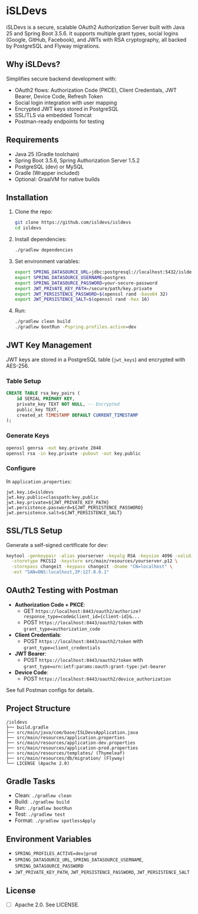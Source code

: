 # iSLDevs

iSLDevs is a secure, scalable OAuth2 Authorization Server built with Java 25 and Spring Boot 3.5.6. It supports multiple grant types, social logins (Google, GitHub, Facebook), and JWTs with RSA cryptography, all backed by PostgreSQL and Flyway migrations.

## Why iSLDevs?

Simplifies secure backend development with:

- OAuth2 flows: Authorization Code (PKCE), Client Credentials, JWT Bearer, Device Code, Refresh Token
- Social login integration with user mapping
- Encrypted JWT keys stored in PostgreSQL
- SSL/TLS via embedded Tomcat
- Postman-ready endpoints for testing

## Requirements

- Java 25 (Gradle toolchain)
- Spring Boot 3.5.6, Spring Authorization Server 1.5.2
- PostgreSQL (dev) or MySQL
- Gradle (Wrapper included)
- Optional: GraalVM for native builds

## Installation

1. Clone the repo:

   ```bash
   git clone https://github.com/isldevs/isldevs
   cd isldevs
   ```

2. Install dependencies:

   ```bash
   ./gradlew dependencies
   ```

3. Set environment variables:

   ```bash
   export SPRING_DATASOURCE_URL=jdbc:postgresql://localhost:5432/isldevs_db
   export SPRING_DATASOURCE_USERNAME=postgres
   export SPRING_DATASOURCE_PASSWORD=your-secure-password
   export JWT_PRIVATE_KEY_PATH=/secure/path/key.private
   export JWT_PERSISTENCE_PASSWORD=$(openssl rand -base64 32)
   export JWT_PERSISTENCE_SALT=$(openssl rand -hex 16)
   ```

4. Run:

   ```bash
   ./gradlew clean build
   ./gradlew bootRun -Pspring.profiles.active=dev
   ```

## JWT Key Management

JWT keys are stored in a PostgreSQL table (`jwt_keys`) and encrypted with AES-256.

### Table Setup

```sql
CREATE TABLE rsa_key_pairs (
    id SERIAL PRIMARY KEY,
    private_key TEXT NOT NULL, -- Encrypted
    public_key TEXT,
    created_at TIMESTAMP DEFAULT CURRENT_TIMESTAMP
);
```

### Generate Keys

```bash
openssl genrsa -out key.private 2048
openssl rsa -in key.private -pubout -out key.public
```

### Configure

In `application.properties`:

```properties
jwt.key.id=isldevs
jwt.key.public=classpath:key.public
jwt.key.private=${JWT_PRIVATE_KEY_PATH}
jwt.persistence.password=${JWT_PERSISTENCE_PASSWORD}
jwt.persistence.salt=${JWT_PERSISTENCE_SALT}
```

## SSL/TLS Setup

Generate a self-signed certificate for dev:

```bash
keytool -genkeypair -alias yourserver -keyalg RSA -keysize 4096 -validity 365 \
  -storetype PKCS12 -keystore src/main/resources/yourserver.p12 \
  -storepass changeit -keypass changeit -dname "CN=localhost" \
  -ext "SAN=DNS:localhost,IP:127.0.0.1"
```

## OAuth2 Testing with Postman

- **Authorization Code + PKCE**:
    - GET `https://localhost:8443/oauth2/authorize?response_type=code&client_id={client-id}&...`
    - POST `https://localhost:8443/oauth2/token` with `grant_type=authorization_code`
- **Client Credentials**:
    - POST `https://localhost:8443/oauth2/token` with `grant_type=client_credentials`
- **JWT Bearer**:
    - POST `https://localhost:8443/oauth2/token` with `grant_type=urn:ietf:params:oauth:grant-type:jwt-bearer`
- **Device Code**:
    - POST `https://localhost:8443/oauth2/device_authorization`

See full Postman configs for details.

## Project Structure

```
/isldevs
├── build.gradle
├── src/main/java/com/base/ISLDevsApplication.java
├── src/main/resources/application.properties
├── src/main/resources/application-dev.properties
├── src/main/resources/application-prod.properties
├── src/main/resources/templates/ (Thymeleaf)
├── src/main/resources/db/migration/ (Flyway)
└── LICENSE (Apache 2.0)
```

## Gradle Tasks

- Clean: `./gradlew clean`
- Build: `./gradlew build`
- Run: `./gradlew bootRun`
- Test: `./gradlew test`
- Format: `./gradlew spotlessApply`

## Environment Variables

- `SPRING_PROFILES_ACTIVE=dev|prod`
- `SPRING_DATASOURCE_URL`, `SPRING_DATASOURCE_USERNAME`, `SPRING_DATASOURCE_PASSWORD`
- `JWT_PRIVATE_KEY_PATH`, `JWT_PERSISTENCE_PASSWORD`, `JWT_PERSISTENCE_SALT`

## License

- [ ] Apache 2.0. See LICENSE.